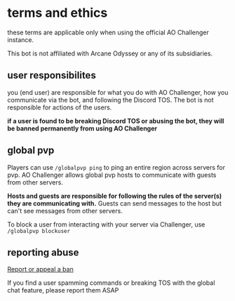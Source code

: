# terms and ethics
these terms are applicable only when using the official AO Challenger instance.

This bot is not affiliated with Arcane Odyssey or any of its subsidiaries.

## user responsibilites
you (end user) are responsible for what you do with AO Challenger, how you communicate via the bot, and following the Discord TOS. The bot is not responsible for actions of the users.

**if a user is found to be breaking Discord TOS or abusing the bot, they will be banned permanently from using AO Challenger**

## global pvp
Players can use `/globalpvp ping` to ping an entire region across servers for pvp. AO Challenger allows global pvp hosts to communicate with guests from other servers. 

**Hosts and guests are responsible for following the rules of the server(s) they are communicating with.** Guests can send messages to the host but can't see messages from other servers. 

To block a user from interacting with your server via Challenger, use `/globalpvp blockuser`

## reporting abuse
[Report or appeal a ban](https://tally.so/r/3X6yqV)

If you find a user spamming commands or breaking TOS with the global chat feature, please report them ASAP


